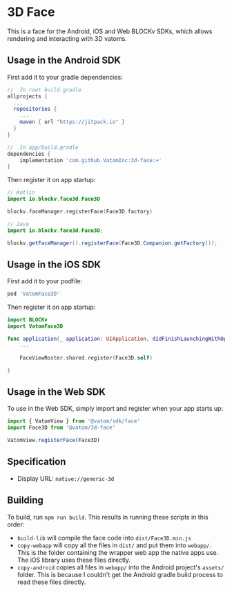 # 3D Face

This is a face for the Android, iOS and Web BLOCKv SDKs, which allows rendering and interacting with 3D vatoms.

## Usage in the Android SDK

First add it to your gradle dependencies:

```gradle
//  In root build.gradle
allprojects {
  ...
  repositories {
    ...
    maven { url "https://jitpack.io" }
  }
}
```

``` gradle
//  In app/build.gradle
dependencies {
    implementation 'com.github.VatomInc:3d-face:+'
}
```

Then register it on app startup:

``` kotlin
// Kotlin
import io.blockv.face3d.Face3D

blockv.faceManager.registerFace(Face3D.factory)
```

``` java
// Java
import io.blockv.face3d.Face3D;

blockv.getFaceManager().registerFace(Face3D.Companion.getFactory());
```

## Usage in the iOS SDK

First add it to your podfile:

``` ruby
pod 'VatomFace3D'
```

Then register it on app startup:

``` swift
import BLOCKv
import VatomFace3D

func application(_ application: UIApplication, didFinishLaunchingWithOptions launchOptions: [UIApplicationLaunchOptionsKey: Any]?) -> Bool {
    ...

    FaceViewRoster.shared.register(Face3D.self)

}
```

## Usage in the Web SDK

To use in the Web SDK, simply import and register when your app starts up:

``` javascript
import { VatomView } from '@vatom/sdk/face'
import Face3D from '@vatom/3d-face'

VatomView.registerFace(Face3D)
```

## Specification

- Display URL: `native://generic-3d`

## Building

To build, run `npm run build`. This results in running these scripts in this order:

- `build-lib` will compile the face code into `dist/Face3D.min.js`
- `copy-webapp` will copy all the files in `dist/` and put them into `webapp/`. This is the folder containing the wrapper web app the native apps use. The iOS library uses these files directly.
- `copy-android` copies all files in `webapp/` into the Android project's `assets/` folder. This is because I couldn't get the Android gradle build process to read these files directly.
